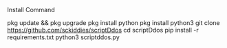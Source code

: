 Install Command

pkg update && pkg upgrade
pkg install python
pkg install python3
git clone https://github.com/sckiddies/scriptDdos
cd scriptDdos
pip install -r requirements.txt
python3 scriptddos.py
